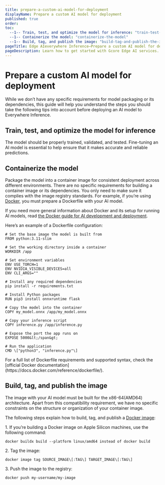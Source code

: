 ```yaml
---
title: prepare-a-custom-ai-model-for-deployment
displayName: Prepare a custom AI model for deployment
published: true
order: 
toc:
  --1-- Train, test, and optimize the model for inference: "train-test-and-optimize-the-model-for-inference"
  --1-- Containerize the model: "containerize-the-model"
  --1-- Build, tag, and publish the image: "build-tag-and-publish-the-image"
pageTitle: Edge AIeverywhere Inference—Prepare a custom AI model for deployment | Gcore
pageDescription: Learn how to get started with Gcore Edge AI services.
---
```

# Prepare a custom AI model for deployment

While we don’t have any specific requirements for model packaging or its dependencies, this guide will help you understand the steps you should take the following tips into account before deploying an AI model to Everywhere Inference.

## Train, test, and optimize the model for inference

The model should be properly trained, validated, and tested. Fine-tuning an AI model is essential to help ensure that it makes accurate and reliable predictions.

## Containerize the model

Package the model into a container image for consistent deployment across different environments. There are no specific requirements for building a container image or its dependencies. You only need to make sure it complies with the image registry standards. For example, if you’re using [Docker](https://www.docker.com/), you must prepare a Dockerfile with your AI model.

If you need more general information about Docker and its setup for running AI models, read [the Docker guide for AI development and deployment](https://github.com/saikhu/Docker-Guide-for-AI-Model-Development-and-Deployment).

Here’s an example of a Dockerfile configuration:

```
# Set the base image the model is built from
FROM python:3.11-slim

# Set the working directory inside a container
WORKDIR /app

# Set environment variables
ENV USE_TORCH=1
ENV NVIDIA_VISIBLE_DEVICES=all
ENV CLI_ARGS=""

# Install any required dependencies
pip install -r requirements.txt

# Install Python packages
RUN pip3 install onnxruntime flask

# Copy the model into the container
COPY my_model.onnx /app/my_model.onnx

# Copy your inference script
COPY inference.py /app/inference.py

# Expose the port the app runs on
EXPOSE 5000&lt;/span&gt;

# Run the application
CMD \["python3", "inference.py"\]
```

<alert-element type="tip" title="Tip">
For a full list of Dockerfile requirements and supported syntax, check the [official Docker documentation](https://docs.docker.com/reference/dockerfile/).
</alert-element>

## Build, tag, and publish the image

The image with your AI model must be built for the x86-64(AMD64) architecture. Apart from this compatibility requirement, we have no specific constraints on the structure or organization of your container image.

The following steps explain how to build, tag, and publish a [Docker image](https://docs.docker.com/guides/docker-concepts/building-images/build-tag-and-publish-an-image/):

1\. If you’re building a Docker image on Apple Silicon machines, use the following command:

```
docker buildx build --platform linux/amd64 instead of docker build
```

2\. Tag the image:

```
docker image tag SOURCE_IMAGE\[:TAG\] TARGET_IMAGE\[:TAG\]
```

3\. Push the image to the registry:

```
docker push my-username/my-image
```
